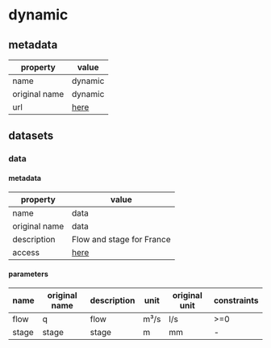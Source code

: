 # dynamic

## metadata

| property      | value                                                    |
|---------------|----------------------------------------------------------|
| name          | dynamic                                                  |
| original name | dynamic                                                  |
| url           | [here](https://hubeau.eaufrance.fr/page/api-hydrometrie) |

## datasets

### data

#### metadata

| property      | value                                                    |
|---------------|----------------------------------------------------------|
| name          | data                                                     |
| original name | data                                                     |
| description   | Flow and stage for France                                |
| access        | [here](https://hubeau.eaufrance.fr/page/api-hydrometrie) |

#### parameters

| name  | original name | description | unit | original unit | constraints |
|-------|---------------|-------------|------|---------------|-------------|
| flow  | q             | flow        | m³/s | l/s           | >=0         |
| stage | stage         | stage       | m    | mm            | -           |
